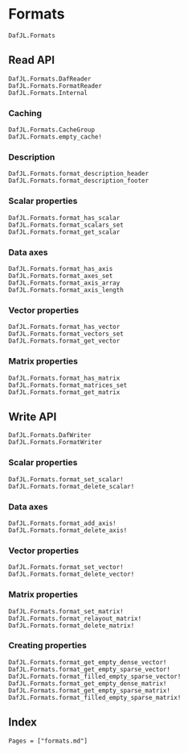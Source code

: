 # Formats

```@docs
DafJL.Formats
```

## Read API

```@docs
DafJL.Formats.DafReader
DafJL.Formats.FormatReader
DafJL.Formats.Internal
```

### Caching

```@docs
DafJL.Formats.CacheGroup
DafJL.Formats.empty_cache!
```

### Description

```@docs
DafJL.Formats.format_description_header
DafJL.Formats.format_description_footer
```

### Scalar properties

```@docs
DafJL.Formats.format_has_scalar
DafJL.Formats.format_scalars_set
DafJL.Formats.format_get_scalar
```

### Data axes

```@docs
DafJL.Formats.format_has_axis
DafJL.Formats.format_axes_set
DafJL.Formats.format_axis_array
DafJL.Formats.format_axis_length
```

### Vector properties

```@docs
DafJL.Formats.format_has_vector
DafJL.Formats.format_vectors_set
DafJL.Formats.format_get_vector
```

### Matrix properties

```@docs
DafJL.Formats.format_has_matrix
DafJL.Formats.format_matrices_set
DafJL.Formats.format_get_matrix
```

## Write API

```@docs
DafJL.Formats.DafWriter
DafJL.Formats.FormatWriter
```

### Scalar properties

```@docs
DafJL.Formats.format_set_scalar!
DafJL.Formats.format_delete_scalar!
```

### Data axes

```@docs
DafJL.Formats.format_add_axis!
DafJL.Formats.format_delete_axis!
```

### Vector properties

```@docs
DafJL.Formats.format_set_vector!
DafJL.Formats.format_delete_vector!
```

### Matrix properties

```@docs
DafJL.Formats.format_set_matrix!
DafJL.Formats.format_relayout_matrix!
DafJL.Formats.format_delete_matrix!
```

### Creating properties

```@docs
DafJL.Formats.format_get_empty_dense_vector!
DafJL.Formats.format_get_empty_sparse_vector!
DafJL.Formats.format_filled_empty_sparse_vector!
DafJL.Formats.format_get_empty_dense_matrix!
DafJL.Formats.format_get_empty_sparse_matrix!
DafJL.Formats.format_filled_empty_sparse_matrix!
```

## Index

```@index
Pages = ["formats.md"]
```
